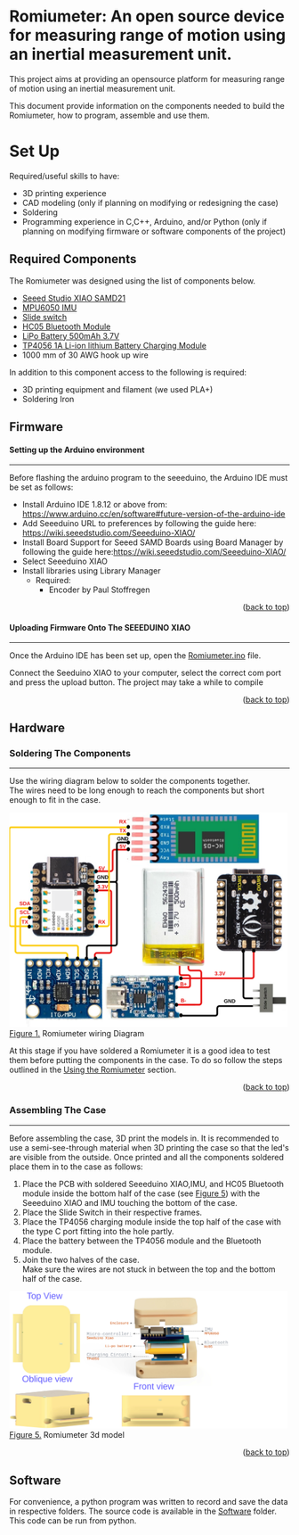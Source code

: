 <a name="readme-top"></a>

# **Romiumeter: An open source device for measuring range of motion using an inertial measurement unit.**
<p align="center">
<!-- <img src="Documentation/rotation.gif" alt="rotation.gif" width="400"/>
<img src="Documentation/assembly.gif" alt="assembly.gif" width="400"/> -->
</p>


This project aims at providing an opensource platform for measuring range of motion using an inertial measurement unit.

This document provide information on the components needed to build the Romiumeter, how to program, assemble and use them.
# **Set Up**
Required/useful skills to have:
* 3D printing experience
* CAD modeling (only if planning on modifying or redesigning the case)
* Soldering
* Programming experience in C,C++, Arduino, and/or Python (only if planning on modifying firmware or software components of the project)
## **Required Components**
The Romiumeter was designed using the list of components below. 

 * [Seeed Studio XIAO SAMD21](https://store.arduino.cc/products/arduino-nano-33-ble-sensehttps://robu.in/product/seeeduino-xiao-arduino-microcontroller-samd21-cortex-m0/?gad_source=1&gclid=Cj0KCQjw3tCyBhDBARIsAEY0XNkXfUqEijscYLV9dqZ0D39PEh5-1lQYsB4pxj0swb15M7rGiBKHlAQaAmqxEALw_wcB)
 * [MPU6050 IMU](https://robu.in/product/mpu-6050-gyro-sensor-2-accelerometer/?gad_source=1&gclid=Cj0KCQjw3tCyBhDBARIsAEY0XNmUI0uSGGGOZwqeZBXaYQej43m4iGKMcZQmrrCO0jKbx9LgxYAyDqoaAsTsEALw_wcB)
 * [Slide switch](https://www.ubuy.co.in/product/HBL8VWM-cylewet-10pcs-12mm-vertical-slide-switch-spdt-1p2t-with-3-pins-pcb-panel-for-arduino-pack-of-10-cyt1)
 * [HC05 Bluetooth Module](https://www.digikey.com.au/en/products/detail/te-connectivity-alcoswitch-switches/1825910-6/1632536](https://robu.in/product/hc-05-4pin-bluetooth-modulemasterslave-with-button/))
 * [LiPo Battery 500mAh 3.7V](https://robu.in/product/500mah-pcm-protected-micro-li-po-battery/)
 * [TP4056 1A Li-ion lithium Battery Charging Module](https://robu.in/product/tp4056-1a-li-ion-lithium-battery-charging-module-with-current-protection-type-c/)
 * 1000 mm of 30 AWG hook up wire
   
In addition to this component access to the following is required:
* 3D printing equipment and filament (we used PLA+)
* Soldering Iron
## **Firmware**
#### **Setting up the Arduino environment**
---
Before flashing the arduino program to the seeeduino, the Arduino IDE must be set as follows:
- Install Arduino IDE 1.8.12 or above from: https://www.arduino.cc/en/software#future-version-of-the-arduino-ide
- Add Seeeduino URL to preferences by following the guide here: https://wiki.seeedstudio.com/Seeeduino-XIAO/
- Install Board Support for Seeed SAMD Boards using Board Manager by following the guide here:https://wiki.seeedstudio.com/Seeeduino-XIAO/
- Select Seeeduino XIAO
- Install libraries using Library Manager
    - Required: 
      - Encoder by Paul Stoffregen
   


<p align="right">(<a href="#readme-top">back to top</a>)</p>

#### **Uploading Firmware Onto The SEEEDUINO XIAO**
---
Once the Arduino IDE has been set up, open the [Romiumeter.ino](/Firmware/Romiumeter.ino) file.

Connect the Seeduino XIAO to your computer, select the correct com port and press the upload button. The project may take a while to compile
<p align="right">(<a href="#readme-top">back to top</a>)</p>

## **Hardware**



### **Soldering The Components**
---
Use the wiring diagram below to solder the components together.  
The wires need to be long enough to reach the components but short enough to fit in the case. 


<img src="Documentation/Romiumeter_schematic.svg" alt="WMORE_wiring_diagram" width="500"/></br>
[Figure 1.](Documentation/Romiumeter_schematic.svg) Romiumeter wiring Diagram 

At this stage if you have soldered a Romiumeter it is a good idea to test them before putting the components in the case. To do so follow the steps outlined in the [Using the Romiumeter](#Using_the_Romiumeter) section.

<p align="right">(<a href="#readme-top">back to top</a>)</p>

### **Assembling The Case**
---
Before assembling the case, 3D print the models in. It is recommended to use a semi-see-through material when 3D printing the case so that the led's are visible from the outside.
Once printed and all the components soldered place them in to the case as follows:  
1. Place the PCB with soldered Seeeduino XIAO,IMU, and HC05 Bluetooth module inside the bottom half of the case (see [Figure 5](Documentation/hardware_romiumeter.svg)) with the Seeeduino XIAO and IMU touching the bottom of the case.
2. Place the Slide Switch in their respective frames.
3. Place the TP4056 charging module inside the top half of the case with the type C port fitting into the hole partly.
4. Place the battery between the TP4056 module and the Bluetooth module.
6. Join the two halves of the case.  
   Make sure the wires are not stuck in between the top and the bottom half of the case.

<!--
clearly illustrate how components are to be fitted together, include some screenshots of the title animation and recommended order of steps for assembly
-->

<img src="Documentation/hardware_romiumeter.svg" alt="Case_Mechanical_Drawing" width="500" /></br>
[Figure 5.](Documentation/hardware_romiumeter.svg) Romiumeter 3d model 

<p align="right">(<a href="#readme-top">back to top</a>)</p>

## **Software**

 For convenience, a python program was written to record and save the data in respective folders. The source code is available in the [Software](/Software/) folder. This code can be run from python.



